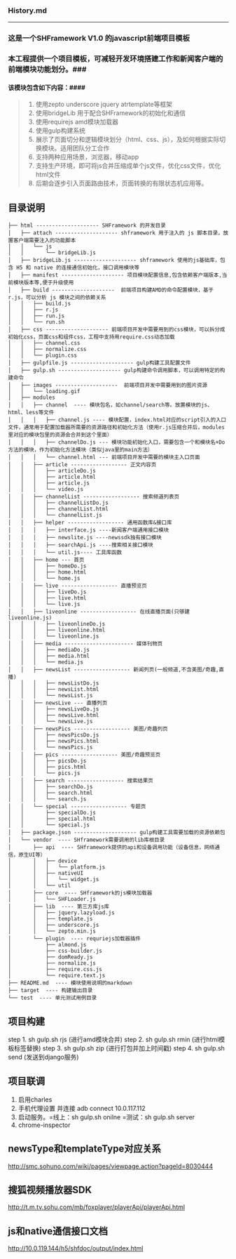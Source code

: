 ### History.md
---

### 这是一个SHFramework V1.0 的javascript前端项目模板 ###

### 本工程提供一个项目模板，可减轻开发环境搭建工作和新闻客户端的前端模块功能划分。###

#### 该模块包含如下内容：####
>1. 使用zepto underscore jquery atrtemplate等框架
>1. 使用bridgeLib 用于配合SHFramework的初始化和通信
>1. 使用requirejs amd模块加载器
>1. 使用gulp构建系统
>1. 展示了页面切分和逻辑模块划分（html、css、js），及如何根据实际切换模块。适用团队分工合作
>1. 支持两种应用场景，浏览器，移动app
>1. 支持生产环境，即可将js合并压缩成单个js文件，优化css文件，优化html文件
>1. 后期会逐步引入页面路由技术，页面转换的有限状态机应用等。

## 目录说明 ##

~~~
├── html -------------------- SHFramework 的开发目录
│   ├── attach -------------------- shframework 用于注入的 js 脚本目录，放置客户端需要注入的功能脚本
│   │   └── js
│   │       └── bridgeLib.js
│   ├── bridgeLib.js -------------------- shframework 使用的js基础库，包含 H5 和 native 的连接通信初始化，接口调用模块等
│   ├── manifest -------------------- 项目模块配置信息,包含依赖客户端版本,当前模块版本等,便于升级使用
│   ├── build --------------------  前端项目构建AMD的命令配置模块，基于 r.js，可以分析 js 模块之间的依赖关系
│   │   ├── build.js
│   │   ├── r.js
│   │   ├── run.js
│   │   └── run.sh
│   ├── css -------------------- 前端项目开发中需要用到的css模块，可以拆分成初始化css，页面css和组件css，工程中支持用require.css动态加载
│   │   ├── channel.css
│   │   ├── normalize.css
│   │   └── plugin.css
│   ├── gulpfile.js -------------------- gulp构建工具配置文件
│   ├── gulp.sh -------------------- gulp构建命令调用脚本，可以调用特定的构建命令
│   ├── images --------------------  前端项目开发中需要用到的图片资源
│   │   └── loading.gif
│   ├── modules
│   │   ├── channel  ---- 模块包名，如channel/search等。放置模块的js、html、less等文件
│   │   │   ├── channel.js ---- 模块配置，index.html对应的script引入的入口文件，通常用于配置加载器所需要的资源路径和初始化方法（使用r.js压缩合并后，modules里对应的模块包里的资源会合并到这个里面）
│   │   │   ├── channelDo.js --- 模块功能初始化入口，需要包含一个和模块名+Do方法的模块，作为初始化方法模块（类似java里的main方法）
│   │   │   └── channel.html --- 前端项目开发中需要的模块主入口页面
│   │   ├── article ------------------ 正文内容页
│   │   │   ├── articleDo.js
│   │   │   ├── article.html
│   │   │   ├── article.js
│   │   │   └── video.js
│   │   ├── channelList ------------------ 搜索频道列表页
│   │   │   ├── channelListDo.js
│   │   │   ├── channelList.html
│   │   │   └── channelList.js
│   │   ├── helper ------------------ 通用函数库&接口库
│   │   │   ├── interface.js ----新闻客户端通用接口模块
│   │   │   ├── newslite.js ----newssdk独有接口模块
│   │   │   ├── searchApi.js ----搜索相关接口模块
│   │   │   └── util.js---- 工具库函数
│   │   ├── home --- 首页
│   │   │   ├── homeDo.js
│   │   │   ├── home.html
│   │   │   └── home.js
│   │   ├── live ------------------ 直播预览页
│   │   │   ├── liveDo.js
│   │   │   ├── live.html
│   │   │   └── live.js
│   │   ├── liveonline ------------------ 在线直播页面(只够建liveonline.js)
│   │   │   ├── liveonlineDo.js
│   │   │   ├── liveonline.html
│   │   │   └── liveonline.js
│   │   ├── media ---------------------- 媒体刊物页
│   │   │   ├── mediaDo.js
│   │   │   ├── media.html
│   │   │   └── media.js
│   │   ├── newsList ------------------ 新闻列页(一般频道,不含美图/奇趣,直播)
│   │   │   ├── newsListDo.js
│   │   │   ├── newsList.html
│   │   │   └── newsList.js
│   │   ├── newsLive --- 直播列页
│   │   │   ├── newsLiveDo.js
│   │   │   ├── newsLive.html
│   │   │   └── newsLive.js
│   │   ├── newsPics ------------------ 美图/奇趣列页
│   │   │   ├── newsPicsDo.js
│   │   │   ├── newsPics.html
│   │   │   └── newsPics.js
│   │   ├── pics ------------------ 美图/奇趣预览页
│   │   │   ├── picsDo.js
│   │   │   ├── pics.html
│   │   │   └── pics.js
│   │   ├── search ------------------ 搜索结果页
│   │   │   ├── searchDo.js
│   │   │   ├── search.html
│   │   │   └── search.js
│   │   └── special ------------------ 专题页
│   │       ├── specialDo.js
│   │       ├── special.html
│   │       └── special.js
│   ├── package.json -------------------- gulp构建工具需要加载的资源依赖包
│   └── vendor  ---- SHframework需要调用的lib库根目录
│       ├── api  ---- SHframework提供的api和设备调用功能（设备信息，网络通信，原生UI等）
│       │   ├── device
│       │   │   └── platform.js
│       │   ├── nativeUI
│       │   │   └── widget.js
│       │   └── util
│       ├── core  ---- SHframework的js模块加载器
│       │   └── SHFLoader.js
│       ├── lib  ---- 第三方库js库
│       │   ├── jquery.lazyload.js
│       │   ├── template.js
│       │   ├── underscore.js
│       │   └── zepto.min.js
│       └── plugin  ---- requriejs加载器插件
│           ├── almond.js
│           ├── css-builder.js
│           ├── domReady.js
│           ├── normalize.js
│           ├── require.css.js
│           └── require.text.js
├── README.md  ---- 模块使用说明的markdown
├── target  ---- 构建输出目录
└── test  ---- 单元测试用例目录
~~~

## 项目构建 ##
step 1. sh gulp.sh rjs (进行amd模块合并)
step 2. sh gulp.sh rmin (进行html模板标签替换)
step 3. sh gulp.sh zip  (进行打包并加上时间戳)
step 4. sh gulp.sh send (发送到django服务)

## 项目联调 ##
1. 启用charles
2. 手机代理设置 并连接 adb connect 10.0.117.112
3. 启动服务。=线上：sh gulp.sh onilne
            =测试：sh gulp.sh server
4. chrome-inspector

## newsType和templateType对应关系 ##
http://smc.sohuno.com/wiki/pages/viewpage.action?pageId=8030444

## 搜狐视频播放器SDK ##
http://t.m.tv.sohu.com/mb/foxplayer/playerApi/playerApi.html

## js和native通信接口文档 ##
http://10.0.119.144/h5/shfdoc/output/index.html
